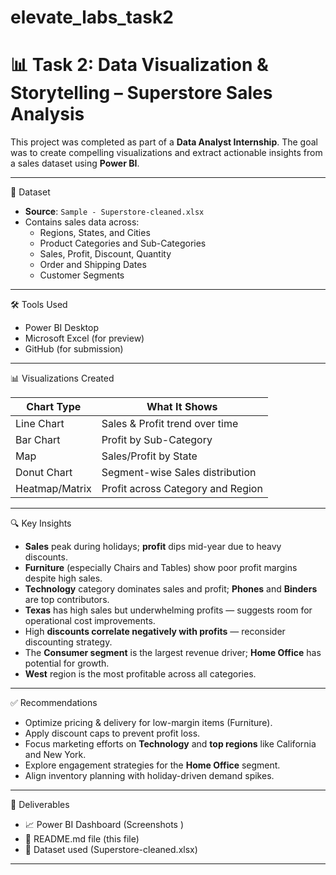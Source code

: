 # elevate_labs_task2
# 📊 Task 2: Data Visualization & Storytelling – Superstore Sales Analysis

This project was completed as part of a **Data Analyst Internship**. The goal was to create compelling visualizations and extract actionable insights from a sales dataset using **Power BI**.

---

📁 Dataset

- **Source**: `Sample - Superstore-cleaned.xlsx`
- Contains sales data across:
  - Regions, States, and Cities
  - Product Categories and Sub-Categories
  - Sales, Profit, Discount, Quantity
  - Order and Shipping Dates
  - Customer Segments

---

🛠 Tools Used

- Power BI Desktop  
- Microsoft Excel (for preview)
- GitHub (for submission)

---

📊 Visualizations Created

| Chart Type       | What It Shows                                   |
|------------------|--------------------------------------------------|
| Line Chart       | Sales & Profit trend over time                  |
| Bar Chart        | Profit by Sub-Category                          |
| Map              | Sales/Profit by State                           |
| Donut Chart      | Segment-wise Sales distribution                 |
| Heatmap/Matrix   | Profit across Category and Region               |

---

🔍 Key Insights

- **Sales** peak during holidays; **profit** dips mid-year due to heavy discounts.
- **Furniture** (especially Chairs and Tables) show poor profit margins despite high sales.
- **Technology** category dominates sales and profit; **Phones** and **Binders** are top contributors.
- **Texas** has high sales but underwhelming profits — suggests room for operational cost improvements.
- High **discounts correlate negatively with profits** — reconsider discounting strategy.
- The **Consumer segment** is the largest revenue driver; **Home Office** has potential for growth.
- **West** region is the most profitable across all categories.

---

✅ Recommendations

- Optimize pricing & delivery for low-margin items (Furniture).
- Apply discount caps to prevent profit loss.
- Focus marketing efforts on **Technology** and **top regions** like California and New York.
- Explore engagement strategies for the **Home Office** segment.
- Align inventory planning with holiday-driven demand spikes.

---

📌 Deliverables

- 📈 Power BI Dashboard (Screenshots )
- 📝 README.md file (this file)
- 📂 Dataset used (Superstore-cleaned.xlsx)

---
